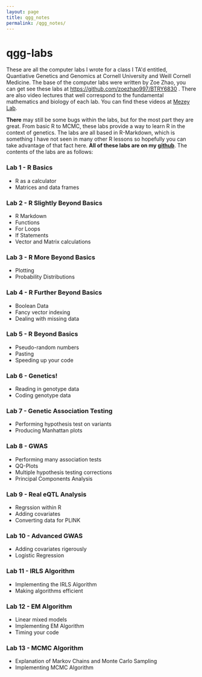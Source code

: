 ```yaml
---
layout: page
title: qgg_notes
permalink: /qgg_notes/
---
```


# qgg-labs

These are all the computer labs I wrote for a class I TA'd entitled, Quantiative Genetics and Genomics at Cornell University and Weill Cornell Medicine.  The base of the computer labs were written by Zoe Zhao, you can get see these labs at https://github.com/zoezhao997/BTRY6830 .  There are also video lectures that well correspond to the fundamental mathematics and biology of each lab.  You can find these videos at [Mezey Lab](http://mezeylab.cb.bscb.cornell.edu/Classes.aspx).

**There** may still be some bugs within the labs, but for the most part they are great.  From basic R to MCMC, these labs provide a way to learn R in the context of genetics.  The labs are all based in R-Markdown, which is something I have not seen in many other R lessons so hopefully you can take advantage of that fact here.  **All of these labs are on my [github](https://github.com/kulmsc/qgg-labs)**.  The contents of the labs are as follows:

### Lab 1 - R Basics

  * R as a calculator
  * Matrices and data frames

### Lab 2 - R Slightly Beyond Basics

* R Markdown
* Functions
* For Loops
* If Statements
* Vector and Matrix calculations

### Lab 3 - R More Beyond Basics
  - Plotting
  - Probability Distributions

### Lab 4 - R Further Beyond Basics
  - Boolean Data
  - Fancy vector indexing
  - Dealing with missing data

### Lab 5 - R Beyond Basics
  - Pseudo-random numbers
  - Pasting
  - Speeding up your code

### Lab 6 - Genetics!
  - Reading in genotype data
  - Coding genotype data

### Lab 7 - Genetic Association Testing
  - Performing hypothesis test on variants
  - Producing Manhattan plots

### Lab 8 - GWAS
  - Performing many association tests
  - QQ-Plots
  - Multiple hypothesis testing corrections
  - Principal Components Analysis

### Lab 9 - Real eQTL Analysis
  - Regrssion within R
  - Adding covariates
  - Converting data for PLINK

### Lab 10 - Advanced GWAS
  - Adding covariates rigerously
  - Logistic Regression

### Lab 11 - IRLS Algorithm
  - Implementing the IRLS Algorithm
  - Making algorithms efficient

### Lab 12 - EM Algorithm
  - Linear mixed models
  - Implementing EM Algorithm
  - Timing your code

### Lab 13 - MCMC Algorithm
  - Explanation of Markov Chains and Monte Carlo Sampling
  - Implementing MCMC Algorithm

